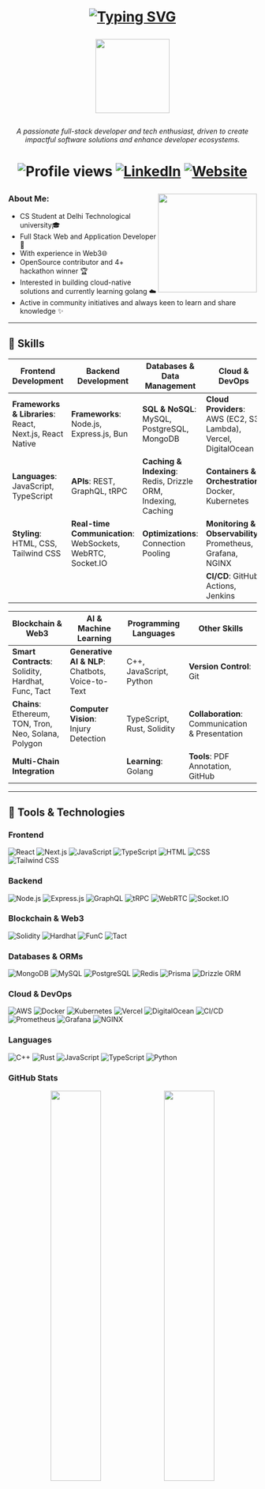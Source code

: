 <h1 align="center"> 
 
 [![Typing SVG](https://readme-typing-svg.demolab.com?font=Fira+Code&pause=2000&random=false&width=280&lines=Hi+there+.+I'm+Tanishq+!+👋🏻)](https://github.com/Tanishq1604)

<img align="center" src="https://c.tenor.com/neqnFd4CHWAAAAAC/up-wave.gif" width=150 />  </h1>

<p align="center"> <i> A passionate full-stack developer and tech enthusiast, driven to create impactful software solutions and enhance developer ecosystems. </i></p>
<h1 align="center">
<div>
 
![Profile views](https://komarev.com/ghpvc/?username=Tanishq1604&color=brightgreen)
[![LinkedIn](https://img.shields.io/badge/LinkedIn-0077B5?logo=linkedin&logoColor=white)](https://www.linkedin.com/in/tanishq-b80b66286/)
[![Website](https://img.shields.io/badge/Website-FF7139?style=flat&logo=firefox&logoColor=white)](https://portfolio-tanishq.vercel.app/)
</div></h1>

<img align="right" src="https://c.tenor.com/Rft05nnPfpgAAAAM/sewa-rumah-nak-baya-bile.gif" width=200 margin="100px"/>

<h3 align="left">About Me: </h3>

- CS Student at Delhi Technological university🎓
- Full Stack Web and Application Developer📱
- With experience in  Web3🌐
- OpenSource contributor and 4+ hackathon winner 🏆
- Interested in building cloud-native solutions and currently learning golang ☁️
- Active in community initiatives and always keen to learn and share knowledge ✨


<hr>

## 🌟 Skills

| **Frontend Development**                       | **Backend Development**                   | **Databases & Data Management**         | **Cloud & DevOps**                      |
|------------------------------------------------|-------------------------------------------|-----------------------------------------|-----------------------------------------|
| **Frameworks & Libraries**: React, Next.js, React Native | **Frameworks**: Node.js, Express.js, Bun | **SQL & NoSQL**: MySQL, PostgreSQL, MongoDB | **Cloud Providers**: AWS (EC2, S3, Lambda), Vercel, DigitalOcean |
| **Languages**: JavaScript, TypeScript          | **APIs**: REST, GraphQL, tRPC             | **Caching & Indexing**: Redis, Drizzle ORM, Indexing, Caching | **Containers & Orchestration**: Docker, Kubernetes |
| **Styling**: HTML, CSS, Tailwind CSS           | **Real-time Communication**: WebSockets, WebRTC, Socket.IO | **Optimizations**: Connection Pooling    | **Monitoring & Observability**: Prometheus, Grafana, NGINX |
|                                                |                                           |                                         | **CI/CD**: GitHub Actions, Jenkins      |

| **Blockchain & Web3**                          | **AI & Machine Learning**                 | **Programming Languages**               | **Other Skills**                        |
|------------------------------------------------|-------------------------------------------|-----------------------------------------|-----------------------------------------|
| **Smart Contracts**: Solidity, Hardhat, Func, Tact | **Generative AI & NLP**: Chatbots, Voice-to-Text | C++, JavaScript, Python               | **Version Control**: Git               |
| **Chains**: Ethereum, TON, Tron, Neo, Solana, Polygon | **Computer Vision**: Injury Detection    | TypeScript, Rust, Solidity | **Collaboration**: Communication & Presentation |
| **Multi-Chain Integration**                    |                                           |    **Learning**: Golang                            | **Tools**: PDF Annotation, GitHub       |

--- 

## 🔧 Tools & Technologies

### **Frontend**
<p align="left">
  <img src="https://img.shields.io/badge/React-20232A?style=for-the-badge&logo=react&logoColor=61DAFB" alt="React" />
  <img src="https://img.shields.io/badge/Next.js-000000?style=for-the-badge&logo=nextdotjs&logoColor=white" alt="Next.js" />
  <img src="https://img.shields.io/badge/JavaScript-F7DF1E?style=for-the-badge&logo=javascript&logoColor=323330" alt="JavaScript" />
  <img src="https://img.shields.io/badge/TypeScript-007ACC?style=for-the-badge&logo=typescript&logoColor=white" alt="TypeScript" />
  <img src="https://img.shields.io/badge/HTML-E34F26?style=for-the-badge&logo=html5&logoColor=white" alt="HTML" />
  <img src="https://img.shields.io/badge/CSS-1572B6?style=for-the-badge&logo=css3&logoColor=white" alt="CSS" />
  <img src="https://img.shields.io/badge/Tailwind_CSS-38B2AC?style=for-the-badge&logo=tailwind-css&logoColor=white" alt="Tailwind CSS" />
</p>

### **Backend**
<p align="left">
  <img src="https://img.shields.io/badge/Node.js-43853D?style=for-the-badge&logo=nodedotjs&logoColor=white" alt="Node.js" />
  <img src="https://img.shields.io/badge/Express.js-404D59?style=for-the-badge" alt="Express.js" />
  <img src="https://img.shields.io/badge/GraphQL-E10098?style=for-the-badge&logo=graphql&logoColor=white" alt="GraphQL" />
  <img src="https://img.shields.io/badge/tRPC-2596BE?style=for-the-badge&logo=trpc&logoColor=white" alt="tRPC" />
  <img src="https://img.shields.io/badge/WebRTC-333333?style=for-the-badge&logo=webrtc&logoColor=white" alt="WebRTC" />
  <img src="https://img.shields.io/badge/Socket.IO-010101?style=for-the-badge&logo=socketdotio&logoColor=white" alt="Socket.IO" />
</p>

### Blockchain & Web3
<p align="left"> <img src="https://img.shields.io/badge/Solidity-000000?style=for-the-badge&logo=solidity&logoColor=white" alt="Solidity" /> <img src="https://img.shields.io/badge/Hardhat-00C6E6?style=for-the-badge&logo=hardhat&logoColor=white" alt="Hardhat" /> <img src="https://img.shields.io/badge/FunC-2F3A40?style=for-the-badge&logo=blockchain&logoColor=white" alt="FunC" /> <img src="https://img.shields.io/badge/Tact-5C77A1?style=for-the-badge&logo=blockchain&logoColor=white" alt="Tact" />  </p>

### **Databases & ORMs**
<p align="left">
  <img src="https://img.shields.io/badge/MongoDB-4EA94B?style=for-the-badge&logo=mongodb&logoColor=white" alt="MongoDB" />
  <img src="https://img.shields.io/badge/MySQL-4479A1?style=for-the-badge&logo=mysql&logoColor=white" alt="MySQL" />
  <img src="https://img.shields.io/badge/PostgreSQL-316192?style=for-the-badge&logo=postgresql&logoColor=white" alt="PostgreSQL" />
  <img src="https://img.shields.io/badge/Redis-DC382D?style=for-the-badge&logo=redis&logoColor=white" alt="Redis" />
  <img src="https://img.shields.io/badge/Prisma-2D3748?style=for-the-badge&logo=prisma&logoColor=white" alt="Prisma" />
  <img src="https://img.shields.io/badge/Drizzle%20ORM-276DC3?style=for-the-badge&logo=sequelize&logoColor=white" alt="Drizzle ORM" />
</p>

### **Cloud & DevOps**
<p align="left">
  <img src="https://img.shields.io/badge/AWS-232F3E?style=for-the-badge&logo=amazon-aws&logoColor=white" alt="AWS" />
  <img src="https://img.shields.io/badge/Docker-2496ED?style=for-the-badge&logo=docker&logoColor=white" alt="Docker" />
  <img src="https://img.shields.io/badge/Kubernetes-326CE5?style=for-the-badge&logo=kubernetes&logoColor=white" alt="Kubernetes" />
  <img src="https://img.shields.io/badge/Vercel-000000?style=for-the-badge&logo=vercel&logoColor=white" alt="Vercel" />
  <img src="https://img.shields.io/badge/DigitalOcean-0080FF?style=for-the-badge&logo=digitalocean&logoColor=white" alt="DigitalOcean" />
  <img src="https://img.shields.io/badge/CI%2FCD-0066CC?style=for-the-badge&logo=github-actions&logoColor=white" alt="CI/CD" />
  <img src="https://img.shields.io/badge/Prometheus-E6522C?style=for-the-badge&logo=prometheus&logoColor=white" alt="Prometheus" />
  <img src="https://img.shields.io/badge/Grafana-F46800?style=for-the-badge&logo=grafana&logoColor=white" alt="Grafana" />
  <img src="https://img.shields.io/badge/NGINX-269539?style=for-the-badge&logo=nginx&logoColor=white" alt="NGINX" />
</p>

### **Languages**
<p align="left">
  <img src="https://img.shields.io/badge/C++-00599C?style=for-the-badge&logo=cplusplus&logoColor=white" alt="C++" />
  <img src="https://img.shields.io/badge/Rust-000000?style=for-the-badge&logo=rust&logoColor=white" alt="Rust" />
  <img src="https://img.shields.io/badge/JavaScript-323330?style=for-the-badge&logo=javascript&logoColor=F7DF1E" alt="JavaScript" />
  <img src="https://img.shields.io/badge/TypeScript-007ACC?style=for-the-badge&logo=typescript&logoColor=white" alt="TypeScript" />
  <img src="https://img.shields.io/badge/Python-3776AB?style=for-the-badge&logo=python&logoColor=white" alt="Python" />
</p>

### GitHub Stats

<p align="center">
  <img width="45%" src="https://github-readme-stats.vercel.app/api?username=Tanishq1604&theme=dark&hide_border=true&show_icons=true&locale=en" />
  <img width="45%" src="https://github-readme-streak-stats.herokuapp.com/?user=Tanishq1604&theme=dark&hide_border=true" />
</p>

<p align="center">
  <img width="40%" src="https://github-readme-stats.vercel.app/api/top-langs?username=Tanishq1604&theme=dark&hide_border=true&show_icons=true&locale=en&layout=compact" />
</p>

## 📫 Let's Connect
<p align="left">
  <a href="https://www.linkedin.com/in/tanishq-b80b66286/" target="_blank"><img src="https://img.shields.io/badge/LinkedIn-%230077B5.svg?&style=for-the-badge&logo=linkedin&logoColor=white" alt="LinkedIn"></a>
  <a href="https://portfolio-tanishq.vercel.app/" target="_blank"><img src="https://img.shields.io/badge/Portfolio-%2312100E.svg?&style=for-the-badge&logo=vercel&logoColor=white" alt="Portfolio"></a>
  <a href="mailto:tanishq162005@gmail.com"><img src="https://img.shields.io/badge/Email-%23D14836.svg?&style=for-the-badge&logo=gmail&logoColor=white" alt="Email"></a>
</p>

## 🌱 Currently Learning
I'm always looking to expand my skill set and dive into new technologies. Here's what I'm focusing on right now:
- **Advanced AI Techniques**: Deepening my understanding of cutting-edge AI methodologies.
- **Advanced Kubernetes**: Mastering the orchestration of containerized applications.
- **Golang**: Exploring the simplicity and efficiency of this powerful language.

## 🎯 Goals for 2024
This year, I'm setting ambitious goals to push my boundaries and make meaningful contributions:
- **Open-source Contributions**: Actively contribute to impactful projects in the community.
- **AR/VR Technologies**: Delve into augmented and virtual reality to create immersive experiences.
- **DevOps Mastery**: Strengthen my DevOps knowledge to streamline deployments and optimize workflows.

## 💬 Let's Chat!
I'm passionate about technology and connecting with like-minded individuals. If you’re interested in collaborating, discussing projects, or just want to chat about tech, feel free to reach out!

---

> *"The future is yours to invent."* — **Jensen Huang**
